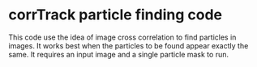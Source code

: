 # corrTrack particle finding code
This code use the idea of image cross correlation to find particles in images. It works best when the particles to be found appear exactly the same. It requires an input image and a single particle mask to run. 
